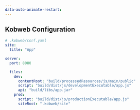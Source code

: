 ```yaml
---
data-auto-animate-restart:
---
```


## Kobweb Configuration

```yaml 0|6|0 <hide-vertical-scrollbar>
# .kobweb/conf.yaml
site:
  title: "App"

server:
  port: 8080

  files:
    dev:
      contentRoot: "build/processedResources/js/main/public"
      script: "build/dist/js/developmentExecutable/app.js"
      api: "build/libs/app.jar"
    prod:
      script: "build/dist/js/productionExecutable/app.js"
      siteRoot: ".kobweb/site"
```
